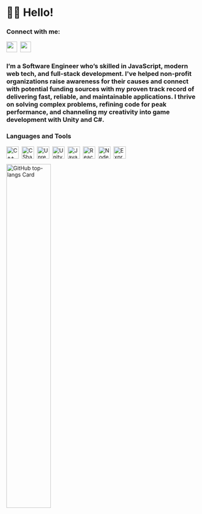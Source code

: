 <div id="toc">
  <ul align="left" style="list-style: none">
    <summary>
      <h1>
        👋🏽 Hello!
      </h1>
    </summary>
  </ul>
</div>

**<h3 align="left">Connect with me:</h3>** 
<p align="left"><a href="https://www.linkedin.com/in/jason-harrington-dev" target="_blank"><img src="https://img.shields.io/badge/LinkedIn-0077B5?style=for-the-badge&logo=linkedin&logoColor=white" height="28" style="margin-right: 4px"></a> <a href="https://twitter.com/https://x.com/JHarringtonDev" target="_blank"><img src="https://img.shields.io/badge/Twitter-000000?style=for-the-badge&logo=X&logoColor=white" height="28" style="margin-right: 4px"></a></p>

 **<h3 align="left">I’m a Software Engineer who’s skilled in JavaScript, modern web tech, and full-stack development. I've helped non-profit organizations raise awareness for their causes and connect with potential funding sources with my proven track record of delivering fast, reliable, and maintainable applications. I thrive on solving complex problems, refining code for peak performance, and channeling my creativity into game development with Unity and C#.</h3>**

 **<h3 align="left">Languages and Tools</h3>**

<div style="display: flex; flex-wrap: wrap; gap: 4px; justify-content: left;"><img src="https://skillicons.dev/icons?i=cpp" height="32" alt="C++" style="margin-right: 4px"> <img src="https://skillicons.dev/icons?i=cs" height="32" alt="CSharp" style="margin-right: 4px"> <img src="https://skillicons.dev/icons?i=unreal" height="32" alt="Unreal Engine" style="margin-right: 4px"> <img src="https://skillicons.dev/icons?i=unity" height="32" alt="Unity" style="margin-right: 4px"> <img src="https://skillicons.dev/icons?i=javascript" height="32" alt="JavaScript" style="margin-right: 4px"> <img src="https://skillicons.dev/icons?i=react" height="32" alt="React" style="margin-right: 4px"> <img src="https://skillicons.dev/icons?i=nodejs" height="32" alt="Node.js" style="margin-right: 4px"> <img src="https://skillicons.dev/icons?i=express" height="32" alt="Express" style="margin-right: 4px"></div>

<p align="left">
  <img width="48%" src="https://github-readme-stats.vercel.app/api/top-langs?username=JHarringtonDev&theme=react&hide_title=false&layout=compact&langs_count=6&hide_progress=false&card_width=400" alt="GitHub top-langs Card" />
</p>

